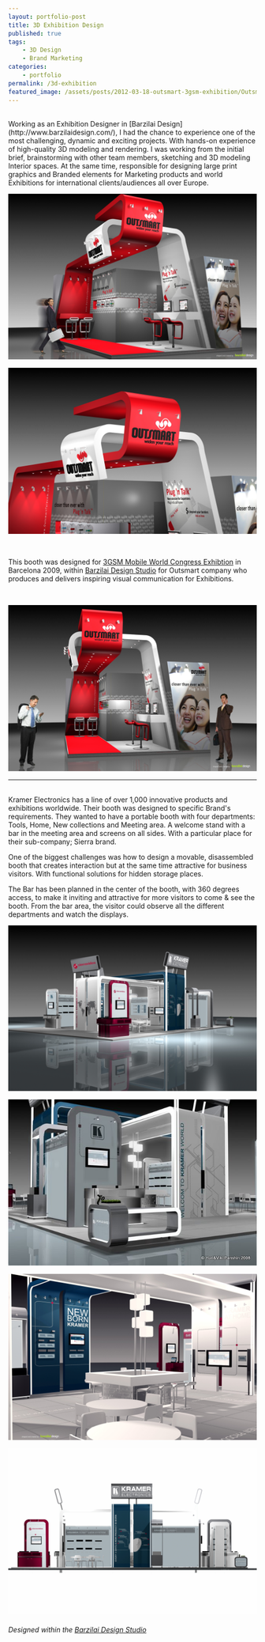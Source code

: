 ```yaml
---
layout: portfolio-post
title: 3D Exhibition Design
published: true
tags:
    - 3D Design
    - Brand Marketing
categories:
    - portfolio
permalink: /3d-exhibition
featured_image: /assets/posts/2012-03-18-outsmart-3gsm-exhibition/Outsmart@3GSM_005.jpg
---
```

<br>
Working as an Exhibition Designer in [Barzilai Design](http://www.barzilaidesign.com/), I had the chance to experience one of the most challenging, dynamic and exciting projects. With hands-on experience of high-quality 3D modeling and rendering. I was working from the initial brief, brainstorming with other team members, sketching and 3D modeling Interior spaces. At the same time, responsible for designing large print graphics and Branded elements for Marketing products and world Exhibitions for international clients/audiences all over Europe.  
<br>

[![](/assets/posts/2012-03-18-outsmart-3gsm-exhibition/Outsmart@3GSM_005.jpg)](#)

[![](/assets/posts/2012-03-18-outsmart-3gsm-exhibition/outsmart_top.jpg)](#)

<br>
    
This booth was designed for [3GSM Mobile World Congress Exhibtion](https://www.mwcbarcelona.com/) in Barcelona 2009, within [Barzilai Design Studio](http://www.barzilaidesign.com/) for Outsmart company who produces and delivers inspiring visual communication for Exhibitions.

<br>

[![](/assets/posts/2012-03-18-outsmart-3gsm-exhibition/Outsmart@3GSM_002.jpg)](#)


--------------

<br>
Kramer Electronics has a line of over 1,000 innovative products and exhibitions worldwide. Their booth was designed to specific Brand's requirements. They wanted to have a portable booth with four departments: Tools, Home, New collections and Meeting area. A welcome stand with a bar in the meeting area and screens on all sides.  
With a particular place for their sub-company; Sierra brand. 

One of the biggest challenges was how to design a movable, disassembled booth that creates interaction but at the same time attractive for business visitors. With functional solutions for hidden storage places.
  
The Bar has been planned in the center of the booth, with 360 degrees access, to make it inviting and attractive for more visitors to come & see the booth. From the bar area, the visitor could observe all the different departments and watch the displays. 
<br>

[![Kramer Electronics Exhibition](/assets/posts/2012-03-18-outsmart-3gsm-exhibition/011-Kramer_08_00121.jpg)](#)

[![Kramer Electronics Exhibition](/assets/posts/2012-03-18-outsmart-3gsm-exhibition/Kramer_08_0011.jpg)](#)

[![Kramer Electronics Exhibition](/assets/posts/2012-03-18-outsmart-3gsm-exhibition/Kramer_08_008.jpg)](#)

[![Kramer Electronics Exhibition](/assets/posts/2012-03-18-outsmart-3gsm-exhibition/Kramer_08_Left.jpg)](#)

###### Designed within the [Barzilai Design Studio](http://www.barzilaidesign.com/)